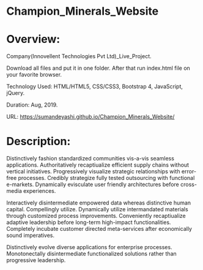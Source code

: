 # Champion_Minerals_Website

# Overview:

Company(Innovellent Technologies Pvt Ltd)_Live_Project.

Download all files and put it in one folder. After that run index.html file on your favorite browser.

Technology Used: HTML/HTML5, CSS/CSS3, Bootstrap 4, JavaScript, jQuery.

Duration: Aug, 2019.

URL: https://sumandeyashi.github.io/Champion_Minerals_Website/


# Description:

Distinctively fashion standardized communities vis-a-vis seamless applications. Authoritatively recaptiualize efficient supply chains without vertical initiatives. Progressively visualize strategic relationships with error-free processes. Credibly strategize fully tested outsourcing with functional e-markets. Dynamically evisculate user friendly architectures before cross-media experiences. 

Interactively disintermediate empowered data whereas distinctive human capital. Compellingly utilize. Dynamically utilize intermandated materials through customized process improvements. Conveniently recaptiualize adaptive leadership before long-term high-impact functionalities. Completely incubate customer directed meta-services after economically sound imperatives.

Distinctively evolve diverse applications for enterprise processes. Monotonectally disintermediate functionalized solutions rather than progressive leadership.
